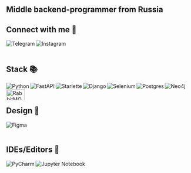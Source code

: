 ## Middle backend-programmer from Russia

## Connect with me 🔗

 [<img align = "left" alt = "Telegram" src = "https://img.shields.io/badge/Telegram-2CA5E0?style=for-the-badge&logo=telegram&logoColor=white"/>](https://t.me/poxiQ)
 [<img align = "left" alt = "Instagram" src = "https://img.shields.io/badge/Instagram-%23000000.svg?style=for-the-badge&logo=Instagram&logoColor=white" />](https://instagram.com/poxiQ)
  
<br>
<br>


## Stack 📚
<img align = "left" alt = "Python" src = "https://img.shields.io/badge/python-3670A0?style=for-the-badge&logo=python&logoColor=ffdd54"/>
<img align = "left" alt = "FastAPI" src = "https://img.shields.io/badge/fastapi-%230769AD.svg?style=for-the-badge&logo=fastapi&logoColor=white"/>
<img align = "left" alt = "Starlette" src = "https://img.shields.io/badge/starlette-%230769AD.svg?style=for-the-badge&logo=starlette&logoColor=white"/>
<img align = "left" alt = "Django" src = "https://img.shields.io/badge/django-%230769AD.svg?style=for-the-badge&logo=django&logoColor=white"/>
<img align = "left" alt = "Selenium" src = "https://img.shields.io/badge/selenium-%23563D7C.svg?style=for-the-badge&logo=selenium&logoColor=white"/>
<img align = "left" alt = "Postgres" src = "https://img.shields.io/badge/Postgres-%23316192.svg?style=for-the-badge&logo=postgresql&logoColor=white"/>
<img align = "left" alt = "Neo4j" src = "https://img.shields.io/badge/Neo4j-008CC1?style=for-the-badge&logo=neo4j&logoColor=white"/>
<img align = "left" alt = "RabbitMQ" src = "https://static.tildacdn.com/tild6635-3263-4564-a434-326532303361/rabbitmq.png" height = "30" width = "50"/>


<br>
<br>


## Design 🌸

<img align = "left" alt = "Figma" src = "https://img.shields.io/badge/figma-%23F24E1E.svg?style=for-the-badge&logo=figma&logoColor=white"/>

<br>
<br>


## IDEs/Editors 🚀

<img align = "left" alt = "PyCharm" src = "https://img.shields.io/badge/pycharm-143?style=for-the-badge&logo=pycharm&logoColor=black&color=black&labelColor=green"/>

<img align = "left" alt = "Jupyter Notebook" src = "https://img.shields.io/badge/jupyter-%23FA0F00.svg?style=for-the-badge&logo=jupyter&logoColor=white"/>
<br>
